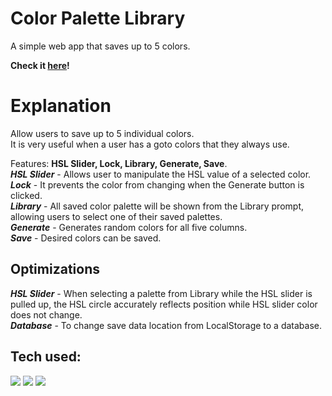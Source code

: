 # Color Palette Library

A simple web app that saves up to 5 colors.

**Check it [here](https://hnr-colorpalettelibrary.netlify.app/)!**

# Explanation

Allow users to save up to 5 individual colors. <br> It is very useful when a user has a goto colors that they always use.

Features: **HSL Slider, Lock, Library, Generate, Save**. <br>
**_HSL Slider_** - Allows user to manipulate the HSL value of a selected color. <br>
**_Lock_** - It prevents the color from changing when the Generate button is clicked. <br>
**_Library_** - All saved color palette will be shown from the Library prompt, allowing users to select one of their saved palettes. <br>
**_Generate_** - Generates random colors for all five columns. <br>
**_Save_** - Desired colors can be saved.

## Optimizations

**_HSL Slider_** - When selecting a palette from Library while the HSL slider is pulled up, the HSL circle accurately reflects position while HSL slider color does not change. <br>
**_Database_** - To change save data location from LocalStorage to a database.

## Tech used:

<img src="https://img.shields.io/badge/HTML5%20-%20?style=plastic&logo=html5&label=%E2%94%82&labelColor=rgba(15%2C%2066%2C%20110%2C%200.9)&color=rgba(20%2C%20132%2C%20167%2C%200.9)">
<img src="https://img.shields.io/badge/CSS3%20-%20?style=plastic&logo=css3&label=%E2%94%82&labelColor=rgba(15%2C%2066%2C%20110%2C%200.9)&color=rgba(20%2C%20132%2C%20167%2C%200.9)"/>
<img src="https://img.shields.io/badge/JavaScript%20-%20?style=plastic&logo=javascript&label=%E2%94%82&labelColor=rgba(15%2C%2066%2C%20110%2C%200.9)&color=rgba(20%2C%20132%2C%20167%2C%200.9)"/>
